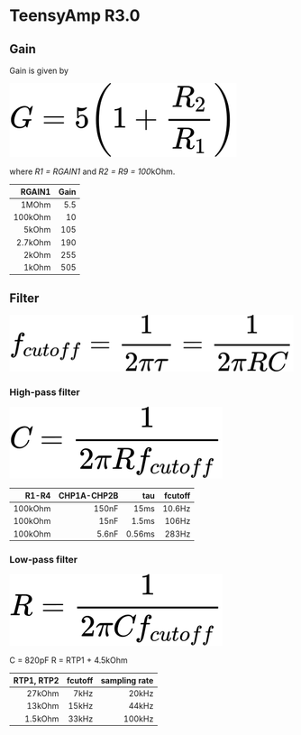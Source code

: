 # TeensyAmp R3.0

## Gain

Gain is given by

![gain](images/gain.svg)

where *R1 = RGAIN1* and *R2 = R9 = 100*kOhm.

| RGAIN1  | Gain |
| ------: | ---: |
|   1MOhm |  5.5 |
| 100kOhm |   10 |
|   5kOhm |  105 |
| 2.7kOhm |  190 |
|   2kOhm |  255 |
|   1kOhm |  505 |

## Filter

![cutofffreq](images/cutofffreq.svg)

### High-pass filter

![Ccutoff](images/Ccutoff.svg)

| R1-R4   | CHP1A-CHP2B | tau    | fcutoff |
| ------: | ----------: | -----: | ------: |
| 100kOhm | 150nF       | 15ms   | 10.6Hz  |
| 100kOhm | 15nF        | 1.5ms  | 106Hz   |
| 100kOhm | 5.6nF       | 0.56ms | 283Hz   |

### Low-pass filter

![Rcutoff](images/Rcutoff.svg)

C = 820pF
R = RTP1 + 4.5kOhm


| RTP1, RTP2 | fcutoff | sampling rate |
| ---------: | ------: | ------------: |
| 27kOhm     |  7kHz   | 20kHz         |
| 13kOhm     | 15kHz   | 44kHz         |
| 1.5kOhm    | 33kHz   | 100kHz        |



